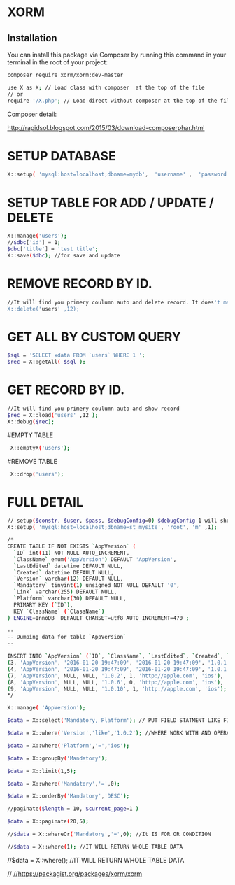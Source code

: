 # XORM

## Installation
You can install this package via Composer by running this command in your terminal in the root of your project:
```bash
composer require xorm/xorm:dev-master

use X as X; // Load class with composer  at the top of the file 
// or 
require '/X.php'; // Load direct without composer at the top of the file 

```
Composer detail:

http://rapidsol.blogspot.com/2015/03/download-composerphar.html


# SETUP DATABASE
```bash 
X::setup( 'mysql:host=localhost;dbname=mydb',  'username' ,  'password'  );
```

# SETUP TABLE FOR ADD / UPDATE / DELETE
```bash
X::manage('users'); 
//$dbc['id'] = 1;
$dbc['title'] = 'test title';
X::save($dbc); //for save and update
```
# REMOVE RECORD BY ID. 
```bash
//It will find you primery coulumn auto and delete record. It does't matter primery column is id or bid.
X::delete('users' ,12);
```

# GET ALL BY CUSTOM QUERY
```bash
$sql = 'SELECT xdata FROM `users` WHERE 1 ';
$rec = X::getAll( $sql );
```

# GET RECORD BY ID. 
```bash
//It will find you primery coulumn auto and show record
$rec = X::load('users' ,12 );
X::debug($rec);
```

#EMPTY TABLE
```bash
 X::emptyX('users');
```
#REMOVE TABLE
```bash
 X::drop('users');
 ```
 
# FULL DETAIL
```bash
// setup($constr, $user, $pass, $debugConfig=0) $debugConfig 1 will show all queries before result
X::setup( 'mysql:host=localhost;dbname=st_mysite', 'root', 'm' ,1);

/*
CREATE TABLE IF NOT EXISTS `AppVersion` (
  `ID` int(11) NOT NULL AUTO_INCREMENT,
  `ClassName` enum('AppVersion') DEFAULT 'AppVersion',
  `LastEdited` datetime DEFAULT NULL,
  `Created` datetime DEFAULT NULL,
  `Version` varchar(12) DEFAULT NULL,
  `Mandatory` tinyint(1) unsigned NOT NULL DEFAULT '0',
  `Link` varchar(255) DEFAULT NULL,
  `Platform` varchar(30) DEFAULT NULL,
  PRIMARY KEY (`ID`),
  KEY `ClassName` (`ClassName`)
) ENGINE=InnoDB  DEFAULT CHARSET=utf8 AUTO_INCREMENT=470 ;

--
-- Dumping data for table `AppVersion`
--

INSERT INTO `AppVersion` (`ID`, `ClassName`, `LastEdited`, `Created`, `Version`, `Mandatory`, `Link`, `Platform`) VALUES
(3, 'AppVersion', '2016-01-20 19:47:09', '2016-01-20 19:47:09', '1.0.1', 1, 'http://apple.com', 'ios'),
(4, 'AppVersion', '2016-01-20 19:47:09', '2016-01-20 19:47:09', '1.0.1', 1, 'http://google.com', 'android'),
(7, 'AppVersion', NULL, NULL, '1.0.2', 1, 'http://apple.com', 'ios'),
(8, 'AppVersion', NULL, NULL, '1.0.6', 0, 'http://apple.com', 'ios'),
(9, 'AppVersion', NULL, NULL, '1.0.10', 1, 'http://apple.com', 'ios');
*/

X::manage( 'AppVersion');

$data = X::select('Mandatory, Platform'); // PUT FIELD STATMENT LIKE FIEL1 AS F, FIELD2 AS B, FIELD3 

$data = X::where('Version','like','1.0.2'); //WHERE WORK WITH AND OPERATOR

$data = X::where('Platform','=','ios');

$data = X::groupBy('Mandatory');

$data = X::limit(1,5);

$data = X::where('Mandatory','=',0);

$data = X::orderBy('Mandatory','DESC');

//paginate($length = 10, $current_page=1 )

$data = X::paginate(20,5); 

//$data = X::whereOr('Mandatory','=',0); //It IS FOR OR CONDITION

//$data = X::where(1); //IT WILL RETURN WHOLE TABLE DATA
```

//$data = X::where(); //IT WILL RETURN WHOLE TABLE DATA

//
//https://packagist.org/packages/xorm/xorm

